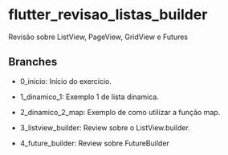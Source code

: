 # flutter_revisao_listas_builder

Revisão sobre ListView, PageView, GridView e Futures

## Branches

- 0_inicio: Início do exercício.

- 1_dinamico_1: Exemplo 1 de lista dinamica.

- 2_dinamico_2_map: Exemplo de como utilizar a função map.

- 3_listview_builder: Review sobre o ListView.builder.

- 4_future_builder: Review sobre FutureBuilder